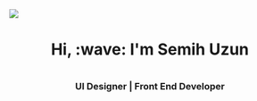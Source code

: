 <img src="https://imgyukle.com/f/2022/04/26/Rj42UI.jpg">

<h1 align="center">Hi, :wave: I'm Semih Uzun<h1>
  
<h3 align="center">UI Designer | Front End Developer<h3>
 

